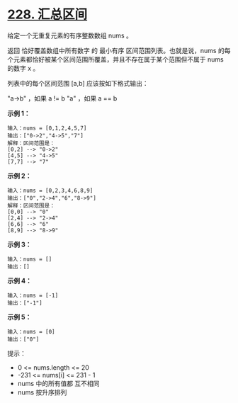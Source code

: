 # [228. 汇总区间](https://leetcode-cn.com/problems/summary-ranges/)

给定一个无重复元素的有序整数数组 nums 。

返回 恰好覆盖数组中所有数字 的 最小有序 区间范围列表。也就是说，nums 的每个元素都恰好被某个区间范围所覆盖，并且不存在属于某个范围但不属于 nums 的数字 x 。

列表中的每个区间范围 [a,b] 应该按如下格式输出：

"a->b" ，如果 a != b
"a" ，如果 a == b

**示例 1：**

```
输入：nums = [0,1,2,4,5,7]
输出：["0->2","4->5","7"]
解释：区间范围是：
[0,2] --> "0->2"
[4,5] --> "4->5"
[7,7] --> "7"
```

**示例 2：**

```
输入：nums = [0,2,3,4,6,8,9]
输出：["0","2->4","6","8->9"]
解释：区间范围是：
[0,0] --> "0"
[2,4] --> "2->4"
[6,6] --> "6"
[8,9] --> "8->9"
```

**示例 3：**

```
输入：nums = []
输出：[]
```

**示例 4：**

```
输入：nums = [-1]
输出：["-1"]
```

**示例 5：**

```
输入：nums = [0]
输出：["0"]
```


提示：

- 0 <= nums.length <= 20
- -231 <= nums[i] <= 231 - 1
- nums 中的所有值都 互不相同
- nums 按升序排列

